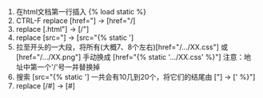 1. 在html文档第一行插入 {% load static %}
2. CTRL-F replace [href="] -> [href="/]
3. replace [.html"] -> [/"]
4. replace [src="] -> [src="{% static ']
5. 拉至开头的一大段，将所有(大概7、8个左右)[href="/.../XX.css"] 或 [href="/.../XX.png"] 手动换成 [href="{% static '.../XX.css' %}"] 注意：地址中第一个'/'号一并替换掉
6. 搜索 [src="{% static '] 一共会有10几到20个，将它们的结尾由 ["] -> [' %}"]
7. replace [/#] -> [#]
